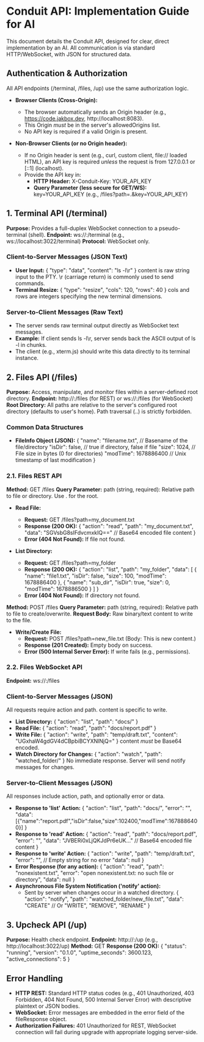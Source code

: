 # Conduit API: Implementation Guide for AI

This document details the Conduit API, designed for clear, direct implementation by an AI. All communication is via standard HTTP/WebSocket, with JSON for structured data.

## Authentication & Authorization

All API endpoints (/terminal, /files, /up) use the same authorization logic.

-   **Browser Clients (Cross-Origin):**
    -   The browser automatically sends an Origin header (e.g., https://code.jakbox.dev, http://localhost:8083).
    -   This Origin *must* be in the server's allowedOrigins list.
    -   No API key is required if a valid Origin is present.

-   **Non-Browser Clients (or no Origin header):**
    -   If no Origin header is sent (e.g., curl, custom client, file:// loaded HTML), an API key is required *unless* the request is from 127.0.0.1 or [::1] (localhost).
    -   Provide the API key in:
        -   **HTTP Header:** X-Conduit-Key: YOUR_API_KEY
        -   **Query Parameter (less secure for GET/WS):** key=YOUR_API_KEY (e.g., /files?path=.&key=YOUR_API_KEY)

## 1. Terminal API (/terminal)

**Purpose:** Provides a full-duplex WebSocket connection to a pseudo-terminal (shell).
**Endpoint:** ws://<host>:<port>/terminal (e.g., ws://localhost:3022/terminal)
**Protocol:** WebSocket only.

### Client-to-Server Messages (JSON Text)

-   **User Input:**
    { "type": "data", "content": "ls -l\r" }
    content is raw string input to the PTY. \r (carriage return) is commonly used to send commands.
-   **Terminal Resize:**
    { "type": "resize", "cols": 120, "rows": 40 }
    cols and rows are integers specifying the new terminal dimensions.

### Server-to-Client Messages (Raw Text)

-   The server sends raw terminal output directly as WebSocket text messages.
-   **Example:** If client sends ls -l\r, server sends back the ASCII output of ls -l in chunks.
-   The client (e.g., xterm.js) should write this data directly to its terminal instance.

## 2. Files API (/files)

**Purpose:** Access, manipulate, and monitor files within a server-defined root directory.
**Endpoint:** http://<host>:<port>/files (for REST) or ws://<host>:<port>/files (for WebSocket)
**Root Directory:** All paths are relative to the server's configured root directory (defaults to user's home). Path traversal (..) is strictly forbidden.

### Common Data Structures

-   **FileInfo Object (JSON):**
    {
      "name": "filename.txt",  // Basename of the file/directory
      "isDir": false,           // true if directory, false if file
      "size": 1024,             // File size in bytes (0 for directories)
      "modTime": 1678886400     // Unix timestamp of last modification
    }

### 2.1. Files REST API

**Method:** GET /files
**Query Parameter:** path (string, required): Relative path to file or directory. Use . for the root.

-   **Read File:**
    -   **Request:** GET /files?path=my_document.txt
    -   **Response (200 OK):**
        {
          "action": "read",
          "path": "my_document.txt",
          "data": "SGVsbG8sIFdvcmxkIQ==" // Base64 encoded file content
        }
    -   **Error (404 Not Found):** If file not found.

-   **List Directory:**
    -   **Request:** GET /files?path=my_folder
    -   **Response (200 OK):**
        {
          "action": "list",
          "path": "my_folder",
          "data": [
            { "name": "file1.txt", "isDir": false, "size": 100, "modTime": 1678886400 },
            { "name": "sub_dir", "isDir": true, "size": 0, "modTime": 1678886500 }
          ]
        }
    -   **Error (404 Not Found):** If directory not found.

**Method:** POST /files
**Query Parameter:** path (string, required): Relative path to file to create/overwrite.
**Request Body:** Raw binary/text content to write to the file.

-   **Write/Create File:**
    -   **Request:** POST /files?path=new_file.txt (Body: This is new content.)
    -   **Response (201 Created):** Empty body on success.
    -   **Error (500 Internal Server Error):** If write fails (e.g., permissions).

### 2.2. Files WebSocket API

**Endpoint:** ws://<host>:<port>/files

### Client-to-Server Messages (JSON)

All requests require action and path. content is specific to write.

-   **List Directory:**
    { "action": "list", "path": "docs/" }
-   **Read File:**
    { "action": "read", "path": "docs/report.pdf" }
-   **Write File:**
    { "action": "write", "path": "temp/draft.txt", "content": "UGxhaW4gdGV4dCBpbiBCYXNlNjQ=" }
    content *must* be Base64 encoded.
-   **Watch Directory for Changes:**
    { "action": "watch", "path": "watched_folder/" }
    No immediate response. Server will send notify messages for changes.

### Server-to-Client Messages (JSON)

All responses include action, path, and optionally error or data.

-   **Response to 'list' Action:**
    {
      "action": "list",
      "path": "docs/",
      "error": "",
      "data": [{"name":"report.pdf","isDir":false,"size":102400,"modTime":1678886400}]
    }
-   **Response to 'read' Action:**
    {
      "action": "read",
      "path": "docs/report.pdf",
      "error": "",
      "data": "JVBERi0xLjQKJdPr6eUK..." // Base64 encoded file content
    }
-   **Response to 'write' Action:**
    {
      "action": "write",
      "path": "temp/draft.txt",
      "error": "", // Empty string for no error
      "data": null
    }
-   **Error Response (for any action):**
    {
      "action": "read",
      "path": "nonexistent.txt",
      "error": "open nonexistent.txt: no such file or directory",
      "data": null
    }
-   **Asynchronous File System Notification ('notify' action):**
    -   Sent by server when changes occur in a watched directory.
    {
      "action": "notify",
      "path": "watched_folder/new_file.txt",
      "data": "CREATE" // Or "WRITE", "REMOVE", "RENAME"
    }

## 3. Upcheck API (/up)

**Purpose:** Health check endpoint.
**Endpoint:** http://<host>:<port>/up (e.g., http://localhost:3022/up)
**Method:** GET
**Response (200 OK):**
{
  "status": "running",
  "version": "0.1.0",
  "uptime_seconds": 3600.123,
  "active_connections": 5
}

## Error Handling

-   **HTTP REST:** Standard HTTP status codes (e.g., 401 Unauthorized, 403 Forbidden, 404 Not Found, 500 Internal Server Error) with descriptive plaintext or JSON bodies.
-   **WebSocket:** Error messages are embedded in the error field of the fileResponse object.
-   **Authorization Failures:** 401 Unauthorized for REST, WebSocket connection will fail during upgrade with appropriate logging server-side.
